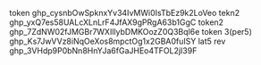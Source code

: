 token 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
tekn2 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
token2 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
token 3(per5)  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
lat5 rev 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
